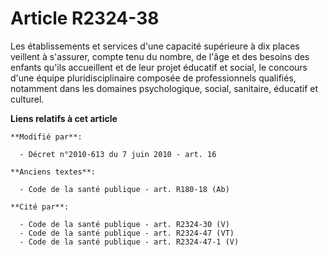 # Article R2324-38

Les établissements et services d'une capacité supérieure à dix places veillent à s'assurer, compte tenu du nombre, de l'âge
et des besoins des enfants qu'ils accueillent et de leur projet éducatif et social, le concours d'une équipe
pluridisciplinaire composée de professionnels qualifiés, notamment dans les domaines psychologique, social, sanitaire,
éducatif et culturel.

**Liens relatifs à cet article**

	**Modifié par**:

	  - Décret n°2010-613 du 7 juin 2010 - art. 16

	**Anciens textes**:

	  - Code de la santé publique - art. R180-18 (Ab)

	**Cité par**:

	  - Code de la santé publique - art. R2324-30 (V)
	  - Code de la santé publique - art. R2324-47 (VT)
	  - Code de la santé publique - art. R2324-47-1 (V)
